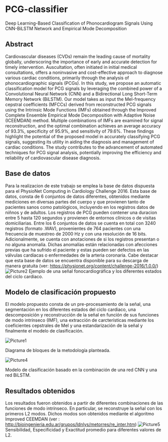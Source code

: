 # PCG-classifier
Deep Learning-Based Classification of Phonocardiogram Signals Using CNN-BiLSTM Network and Empirical Mode Decomposition

## Abstract
Cardiovascular diseases (CVDs) remain the leading cause of mortality globally, underscoring the importance of early and accurate detection for timely intervention. Auscultation, often initiated in initial medical consultations, offers a noninvasive and cost-effective approach to diagnose various cardiac conditions, primarily through the analysis of phonocardiographic signals (PCGs). In this study, we propose an automatic classification model for PCG signals by leveraging the combined power of a Convolutional Neural Network (CNN) and a Bidirectional Long Short-Term Memory Network (BiLSTM). Our model takes as input the Mel-frequency cepstral coefficients (MFCCs) derived from reconstructed PCG signals using the Intrinsic Mode Functions (IMFs) obtained through the Improved Complete Ensemble Empirical Mode Decomposition with Adaptive Noise (ICEEMDAN) method. Multiple combinations of IMFs are examined for signal reconstruction, and the optimal combination achieves an average accuracy of 93.3%, specificity of 95.9%, and sensitivity of 79.6%. These findings highlight the potential of the proposed model in accurately classifying PCG signals, suggesting its utility in aiding the diagnosis and management of cardiac conditions. The study contributes to the advancement of automated techniques for PCG signal analysis, potentially improving the efficiency and reliability of cardiovascular disease diagnosis.

## Base de datos
Para la realizacion de este trabajo se emplea la base de datos dispuesta para el PhysioNet Computing in Cardiology Challenge 2016. Esta base de datos, consta de 6 conjuntos de datos diferentes, obtenidos mediante mediciones en diversas partes del cuerpo y que provienen tanto de pacientes sanos como patológicos, incluyendo en los registros datos de niñnos y de adultos. Los registros de PCG pueden contener una duracion entre 5 hasta 120 segundos y provienen de entornos clínicos o de visitas domiciliarias.
Entre los 6 conjuntos de datos se cuenta en total con 3240 registros (formato .WAV), provenientes de 764 pacientes con una frecuencia de muestreo de 2000 Hz y con una resolución de 16 bits. Adicionalmente, se cuenta con anotaciones de si los registros presentan o no alguna anomalía. Dichas anomalías están relacionadas con afecciones previas que ha sufrido el paciente y estas pueden ser defectos en las válvulas cardíacas o enfermedades de la arteria coronaria. Cabe destacar que esta base de datos se encuentra disponible para su descarga de manera gratuita (ver: https://physionet.org/content/challenge-2016/1.0.0/)
![Picture2](https://user-images.githubusercontent.com/60301489/227607758-819d3198-78da-4082-bf8e-c741d52313b8.png)
Ejemplo de una señal fonocardiográfica y los diferentes estados del ciclo cardiaco.

## Modelo de clasificación propuesto
El modelo propuesto consta de un pre-procesamiento de la señal, una segmentación en los diferentes estados del ciclo cardiaco, una descomposición y reconstrucción de la señal en función de sus funciones de modo intrínseco (IMF), una extracción de carcterísticas mediante los coeficientes cepstrales de Mel y una estandarización de la señal y finalmente el modelo de clasificación.

![Picture1](https://user-images.githubusercontent.com/60301489/227609396-42ee9fd8-6227-4477-88b4-90e52359c914.png)

Diagrama de bloques de la metodología planteada.

![Picture4](https://user-images.githubusercontent.com/60301489/227609466-9ad1a7b1-90c6-4a3c-8d87-a0d91c3c8baf.png)

Modelo de clasificación basado en la combinación de una red CNN y una red BiLSTM.

## Resultados obtenidos
Los resultados fueron obtenidos a partir de diferentes combinaciones de las funciones de modo intrínseco. En particular, se reconstruye la señal con los primeros L2 modos. Dichos modos son obtenidos mediante el algoritmo Improved CEEMDAN (ver : http://bioingenieria.edu.ar/grupos/ldnlys/metorres/re_inter.htm)
![Picture5](https://user-images.githubusercontent.com/60301489/227610535-c7c6e77c-2417-4c76-9bfd-542691e361a9.png)
Sensibilidad, Especificidad y Exactitud promedio para diferentes valores de L2.
